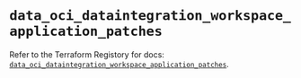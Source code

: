 # `data_oci_dataintegration_workspace_application_patches`

Refer to the Terraform Registory for docs: [`data_oci_dataintegration_workspace_application_patches`](https://registry.terraform.io/providers/oracle/oci/6.18.0/docs/data-sources/dataintegration_workspace_application_patches).
